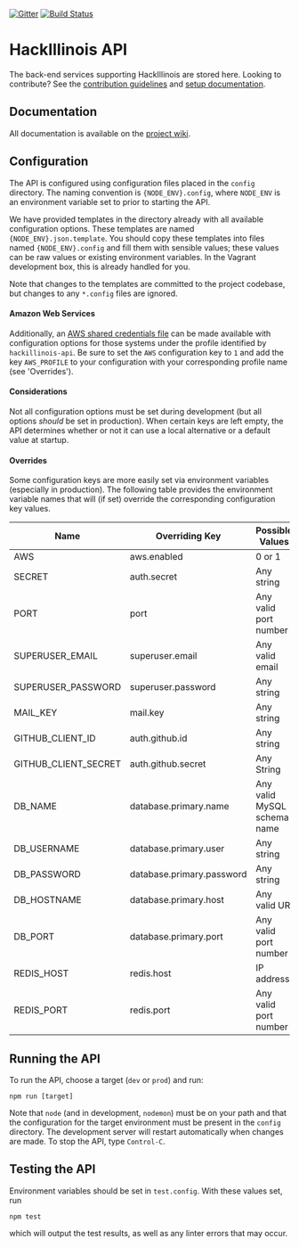 [![Gitter](https://badges.gitter.im/Join%20Chat.svg)](https://gitter.im/HackIllinois/api?utm_source=badge&utm_medium=badge)
[![Build Status](https://travis-ci.org/HackIllinois/api.svg?branch=staging)](https://travis-ci.org/HackIllinois/api)

# HackIllinois API

The back-end services supporting HackIllinois are stored here. Looking to
contribute? See the [contribution guidelines](/CONTRIBUTING.md) and [setup documentation](/SETUP.md).

## Documentation

All documentation is available on the [project wiki](https://github.com/HackIllinois/api/wiki).

## Configuration

The API is configured using configuration files placed in the `config` directory. The
naming convention is `{NODE_ENV}.config`, where `NODE_ENV` is an environment variable
set to prior to starting the API.

We have provided templates in the directory already with all available configuration options.
These templates are named `{NODE_ENV}.json.template`. You should copy these templates into
files named `{NODE_ENV}.config` and fill them with sensible values; these values can be raw
values or existing environment variables. In the Vagrant development box, this
is already handled for you.

Note that changes to the templates are committed to the project codebase, but
changes to any `*.config` files are ignored.

#### Amazon Web Services

Additionally, an [AWS shared credentials file](http://docs.aws.amazon.com/AWSJavaScriptSDK/guide/node-configuring.html)
can be made available with configuration options for those systems under the profile
identified by `hackillinois-api`. Be sure to set the `AWS` configuration key to `1` and
add the key `AWS_PROFILE` to your configuration with your corresponding profile name (see 'Overrides').

#### Considerations

Not all configuration options must be set during development (but all options _should_
be set in production). When certain keys are left empty, the API determines whether
or not it can use a local alternative or a default value at startup.

#### Overrides

Some configuration keys are more easily set via environment variables (especially in production). The
following table provides the environment variable names that will (if set) override the corresponding
configuration key values.

| Name | Overriding Key | Possible Values |
| ---- | --- | --------------- |
| AWS | aws.enabled |0 or 1 |
| SECRET | auth.secret | Any string |
| PORT | port | Any valid port number |
| SUPERUSER_EMAIL | superuser.email | Any valid email |
| SUPERUSER_PASSWORD | superuser.password | Any string |
| MAIL_KEY | mail.key | Any string |
| GITHUB_CLIENT_ID | auth.github.id | Any string |
| GITHUB_CLIENT_SECRET | auth.github.secret | Any String |
| DB_NAME | database.primary.name | Any valid MySQL schema name |
| DB_USERNAME | database.primary.user | Any string |
| DB_PASSWORD | database.primary.password | Any string |
| DB_HOSTNAME | database.primary.host | Any valid URI |
| DB_PORT | database.primary.port | Any valid port number |
| REDIS_HOST | redis.host | IP address |
| REDIS_PORT | redis.port | Any valid port number |

## Running the API

To run the API, choose a target (`dev` or `prod`) and run:
```
npm run [target]
```

Note that `node` (and in development, `nodemon`) must be on your path and that the configuration
for the target environment must be present in the `config` directory. The development server will
restart automatically when changes are made. To stop the API, type `Control-C`.

## Testing the API

Environment variables should be set in `test.config`. With these values set, run

``` shell
npm test
```

which will output the test results, as well as any linter errors that may occur.
